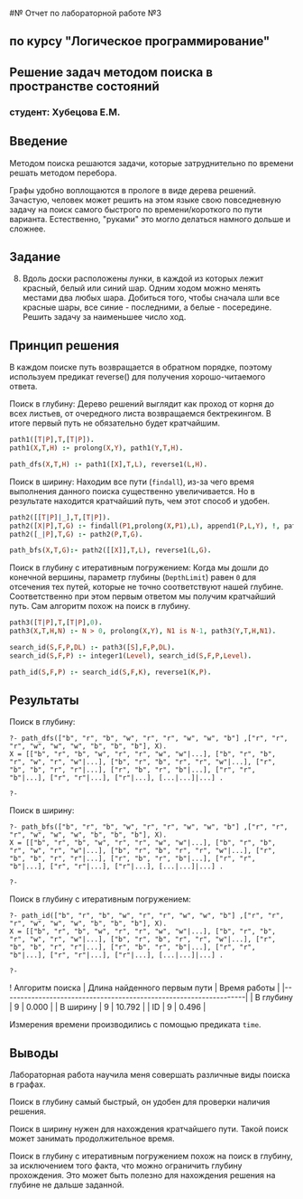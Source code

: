 #№ Отчет по лабораторной работе №3
## по курсу "Логическое программирование"

## Решение задач методом поиска в пространстве состояний

### студент: Хубецова Е.М.




## Введение
Методом поиска решаются задачи, которые затруднительно по времени решать методом перебора.

Графы удобно воплощаются в прологе в виде дерева решений.
Зачастую, человек может решить на этом языке свою повседневную задачу на поиск самого быстрого по времени/короткого по пути варианта. Естественно, "руками" это могло делаться намного дольше и сложнее.


## Задание
8. Вдоль доски расположены лунки, в каждой из которых лежит красный, белый или синий шар. Одним ходом можно менять местами два любых шара. Добиться того, чтобы сначала шли все красные шары, все синие - последними, а белые - посередине. Решить задачу за наименьшее число ход.

## Принцип решения
В каждом поиске путь возвращается в обратном порядке, поэтому используем предикат reverse() для получения хорошо-читаемого ответа.

Поиск в глубину:
Дерево решений выглядит как проход от корня до всех листьев, от очередного листа возвращаемся бектрекингом. В итоге первый путь не обязательно будет кратчайшим. 
```prolog
path1([T|P],T,[T|P]).
path1(X,T,H) :- prolong(X,Y), path1(Y,T,H).

path_dfs(X,T,H) :- path1([X],T,L), reverse1(L,H).
```


Поиск в ширину:
Находим все пути (`findall`), из-за чего время выполнения данного поиска существенно увеличивается. Но в результате находится кратчайший путь, чем этот способ и удобен.
```prolog
path2([[T|P]|_],T,[T|P]).
path2([X|P],T,G) :- findall(P1,prolong(X,P1),L), append1(P,L,Y), !, path2(Y,T,G).
path2([_|P],T,G) :- path2(P,T,G).

path_bfs(X,T,G):- path2([[X]],T,L), reverse1(L,G).
```


Поиск в глубину с итеративным погружением:
Когда мы дошли до конечной вершины, параметр глубины (`DepthLimit`) равен `0` для отсечения тех путей, которые не точно соответствуют нашей глубине. Соответственно при этом первым ответом мы получим кратчайший путь. Сам алгоритм похож на поиск в глубину.
```prolog
path3([T|P],T,[T|P],0).
path3(X,T,H,N) :- N > 0, prolong(X,Y), N1 is N-1, path3(Y,T,H,N1).

search_id(S,F,P,DL) :- path3([S],F,P,DL).
search_id(S,F,P) :- integer1(Level), search_id(S,F,P,Level).

path_id(S,F,P) :- search_id(S,F,K), reverse1(K,P).
```



## Результаты

Поиск в глубину:
```
?- path_dfs(["b", "r", "b", "w", "r", "r", "w", "w", "b"] ,["r", "r", "r", "w", "w", "w", "b", "b", "b"], X).
X = [["b", "r", "b", "w", "r", "r", "w", "w"|...], ["b", "r", "b", "r", "w", "r", "w"|...], ["b", "r", "b", "r", "r", "w"|...], ["r", "b", "b", "r", "r"|...], ["r", "b", "r", "b"|...], ["r", "r", "b"|...], ["r", "r"|...], ["r"|...], [...|...]|...] .

?-
```

Поиск в ширину:
```
?- path_bfs(["b", "r", "b", "w", "r", "r", "w", "w", "b"] ,["r", "r", "r", "w", "w", "w", "b", "b", "b"], X).
X = [["b", "r", "b", "w", "r", "r", "w", "w"|...], ["b", "r", "b", "r", "w", "r", "w"|...], ["b", "r", "b", "r", "r", "w"|...], ["r", "b", "b", "r", "r"|...], ["r", "b", "r", "b"|...], ["r", "r", "b"|...], ["r", "r"|...], ["r"|...], [...|...]|...] .

?-

```

Поиск в глубину с итеративным погружением:
```
?- path_id(["b", "r", "b", "w", "r", "r", "w", "w", "b"] ,["r", "r", "r", "w", "w", "w", "b", "b", "b"], X).
X = [["b", "r", "b", "w", "r", "r", "w", "w"|...], ["b", "r", "b", "r", "w", "r", "w"|...], ["b", "r", "b", "r", "r", "w"|...], ["r", "b", "b", "r", "r"|...], ["r", "b", "r", "b"|...], ["r", "r", "b"|...], ["r", "r"|...], ["r"|...], [...|...]|...] .

?- 
```


! Алгоритм поиска |  Длина найденного первым пути  |  Время работы  |
|-------------------------------------------------------------------|
| В глубину       | 9                               | 0.000               |
| В ширину        | 9                               | 10.792               |
| ID              | 9                               | 0.496               |

Измерения времени производились с помощью предиката `time`.

## Выводы
Лабораторная работа научила меня совершать различные виды поиска в графах.

Поиск в глубину самый быстрый, он удобен для проверки наличия решения.

Поиск в ширину нужен для нахождения кратчайшего пути. Такой поиск может занимать продолжительное время.

Поиск в глубину с итеративным погружением похож на поиск в глубину, за исключением того факта, что можно ограничить глубину прохождения. Это может быть полезно для нахождения решения на глубине не дальше заданной.

